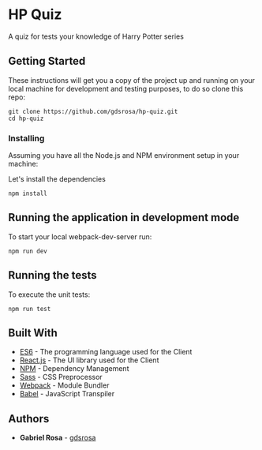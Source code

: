 # HP Quiz

A quiz for tests your knowledge of Harry Potter series

## Getting Started

These instructions will get you a copy of the project up and running on your local machine for development and testing purposes, to do so clone this repo:

```
git clone https://github.com/gdsrosa/hp-quiz.git
cd hp-quiz
```

### Installing

Assuming you have all the Node.js and NPM environment setup in your machine:

Let's install the dependencies

```
npm install
```

## Running the application in development mode

To start your local webpack-dev-server run:

```
npm run dev
```

## Running the tests

To execute the unit tests:

```
npm run test
```

## Built With

- [ES6](http://es6-features.org/#Constants) - The programming language used for the Client
- [React.js](https://reactjs.org/) - The UI library used for the Client
- [NPM](http://npmjs.org) - Dependency Management
- [Sass](https://sass-lang.com/guide) - CSS Preprocessor
- [Webpack](https://webpack.js.org) - Module Bundler
- [Babel](https://babeljs.io/) - JavaScript Transpiler

## Authors

- **Gabriel Rosa** - [gdsrosa](https://github.com/gdsrosa)

